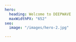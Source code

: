 ```yaml
---
hero:
  heading: Welcome to DEEPWAVE
  maxWidthPX: "652"
seo:
  image: "/images/hero-2.jpg"

---
```

